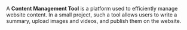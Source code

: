 A **Content Management Tool** is a platform used to efficiently manage website content. 
In a small project, such a tool allows users to write a summary, upload images and videos, and publish them on the website.


